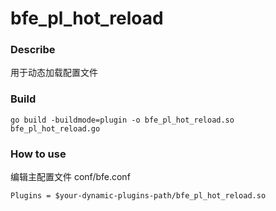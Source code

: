 # bfe_pl_hot_reload

### Describe
用于动态加载配置文件

### Build
```
go build -buildmode=plugin -o bfe_pl_hot_reload.so bfe_pl_hot_reload.go
```

### How to use
编辑主配置文件 conf/bfe.conf

```
Plugins = $your-dynamic-plugins-path/bfe_pl_hot_reload.so
```
